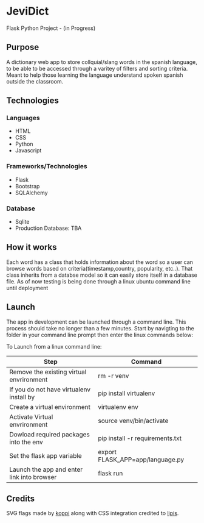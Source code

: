 # JeviDict 
Flask Python Project - (in Progress)

## Purpose
A dictionary web app to store collquial/slang words in the spanish language, to be able to be accessed through a varitey of filters
and sorting criteria. Meant to help those learning the language understand spoken spanish outside the classroom.

## Technologies

### Languages
* HTML
* CSS
* Python
* Javascript

### Frameworks/Technologies
* Flask
* Bootstrap
* SQLAlchemy

### Database
* Sqlite
* Production Database: TBA

## How it works
Each word has a class that holds information about the word so a user can browse words based on criteria(timestamp,country, popularity,
etc..). That class inherits from a databse model so it can easily store itself in a database file. As of now testing is being done
through a linux ubuntu command line until deployment

## Launch
The app in development can be launched through a command line. This process should take
no longer than a few minutes. Start by navigting to the folder in your command line
prompt then enter the linux commands below:

To Launch from a linux command line:

Step | Command
------------ | -------------
Remove the existing virtual envrironment | rm -r venv
If you do not have virtualenv install by | pip install virtualenv
Create a virtual environment | virtualenv env
Activate Virtual envrironment | source venv/bin/activate
Dowload required packages into the env | pip install -r requirements.txt
Set the flask app variable | export FLASK_APP=app/language.py
Launch the app and enter link into browser | flask run


## Credits

SVG flags made by [koppi](https://github.com/koppi) along with CSS integration credited to [lipis](https://github.com/lipis).
